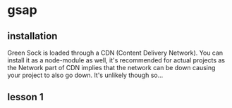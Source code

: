 # gsap

## installation

Green Sock is loaded through a CDN (Content Delivery Network). You can install it as a node-module as well, it's recommended for actual projects as the Network part of CDN implies that the network can be down causing your project to also go down. It's unlikely though so...

## lesson 1



